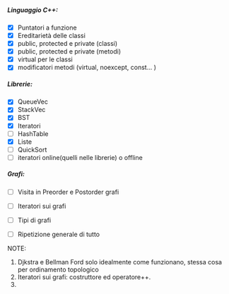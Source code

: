 ##### Linguaggio C++:
- [x] Puntatori a funzione
- [x] Ereditarietà delle classi
- [x] public, protected e private (classi)
- [x] public, protected e private (metodi)
- [x] virtual per le classi
- [x] modificatori metodi (virtual, noexcept, const... )
##### Librerie:
- [x] QueueVec 
- [x] StackVec
- [x] BST
- [x] Iteratori
- [ ] HashTable
- [x] Liste
- [ ] QuickSort
- [ ] iteratori online(quelli nelle librerie) o offline
##### Grafi:
- [ ] Visita in Preorder e Postorder grafi
- [ ] Iteratori sui grafi
- [ ] Tipi di grafi


- [ ] Ripetizione generale di tutto
 
 
 NOTE:
 1. Djkstra e Bellman Ford solo idealmente come funzionano, stessa cosa per ordinamento topologico
 2. Iteratori sui grafi: costruttore ed operatore++.
 3. 